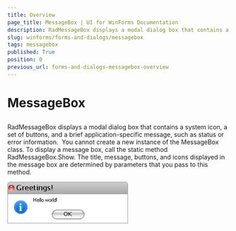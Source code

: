 ```yaml
---
title: Overview
page_title: MessageBox | UI for WinForms Documentation
description: RadMessageBox displays a modal dialog box that contains a system icon, a set of buttons, and a brief application-specific message, such as status or error information.
slug: winforms/forms-and-dialogs/messagebox
tags: messagebox
published: True
position: 0
previous_url: forms-and-dialogs-messagebox-overview 
---
```


# MessageBox



## 

RadMessageBox displays a modal dialog box that contains a system icon, a set of buttons, and a brief application-specific message, such as status or error information.  You cannot create a new instance of the MessageBox class. To display a message box, call the static method RadMessageBox.Show. The title, message, buttons, and icons displayed in the message box are determined by parameters that you pass to this method. 

![forms-and-dialogs-messagebox-overview 001](images/forms-and-dialogs-messagebox-overview001.png)


